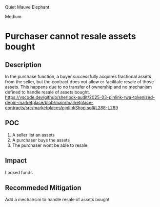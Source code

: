 Quiet Mauve Elephant

Medium

# Purchaser cannot resale assets bought

## Description
In the purchase function, a buyer successfully acquires fractional assets from the seller, but the contract does not allow or facilitate resale of those assets. This happens due to no transfer of ownership and no mechanism defined to handle resale of assets bought.
https://vscode.dev/github/sherlock-audit/2025-03-pinlink-rwa-tokenized-depin-marketplace/blob/main/marketplace-contracts/src/marketplaces/pinlinkShop.sol#L288-L289
## POC
1. A seller list an assets
2. A purchaser buys the assets
3. The purchaser wont be able to resale
## Impact
Locked funds
## Recommeded Mitigation
Add a mechansim to handle resale of assets bought